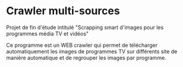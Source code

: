 # Crawler multi-sources
Projet de fin d'étude intitulé "Scrapping smart d'images pour les programmes média TV et vidéos"

Ce programme est un WEB crawler qui permet de télécharger automatiquement les images de programmes TV sur différents site de manière automatique et de regrouper les images par programme.

